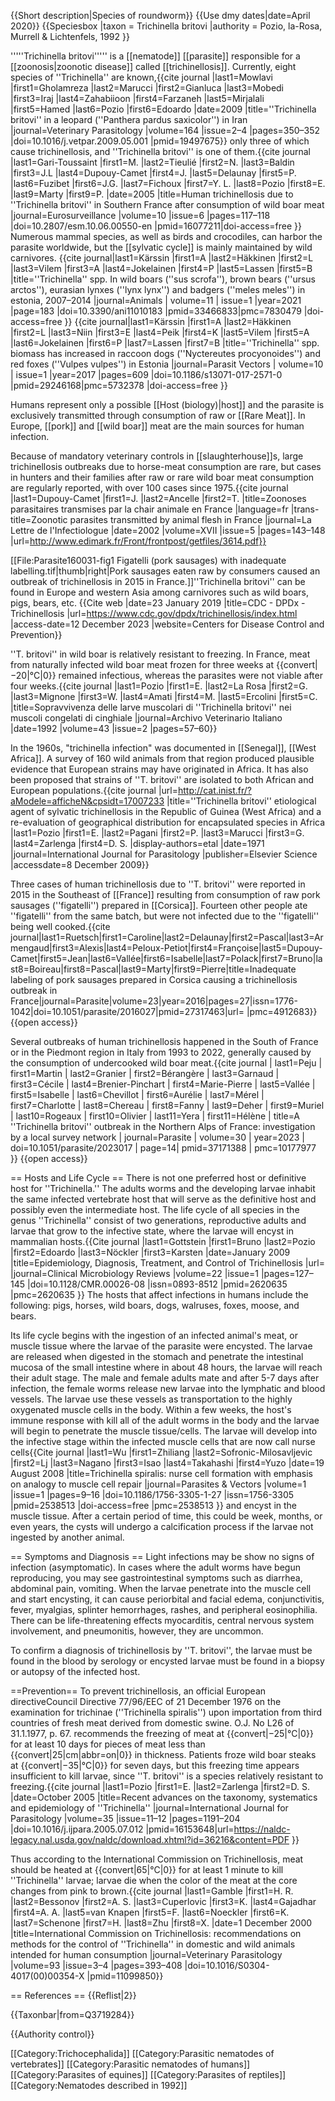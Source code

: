 {{Short description|Species of roundworm}}
{{Use dmy dates|date=April 2020}}
{{Speciesbox
|taxon = Trichinella britovi
|authority = Pozio, la-Rosa, Murrell & Lichtenfels, 1992
}}

'''''Trichinella britovi''''' is a [[nematode]] [[parasite]] responsible for a [[zoonosis|zoonotic disease]] called [[trichinellosis]]. Currently, eight species of ''Trichinella'' are known,<ref name="Mowlavi">{{cite journal |last1=Mowlavi |first1=Gholamreza |last2=Marucci |first2=Gianluca |last3=Mobedi |first3=Iraj |last4=Zahabiioon |first4=Farzaneh |last5=Mirjalali |first5=Hamed |last6=Pozio |first6=Edoardo |date=2009 |title=''Trichinella britovi'' in a leopard (''Panthera pardus saxicolor'') in Iran |journal=Veterinary Parasitology |volume=164 |issue=2–4 |pages=350–352 |doi=10.1016/j.vetpar.2009.05.001 |pmid=19497675}}</ref> only three of which cause trichinellosis, and ''Trichinella britovi'' is one of them.<ref name="wildBoar">{{cite journal |last1=Gari-Toussaint |first1=M. |last2=Tieulié |first2=N. |last3=Baldin |first3=J.L |last4=Dupouy-Camet |first4=J. |last5=Delaunay |first5=P. |last6=Fuzibet |first6=J.G. |last7=Fichoux |first7=Y. L. |last8=Pozio |first8=E. |last9=Marty |first9=P. |date=2005 |title=Human trichinellosis due to ''Trichinella britovi'' in Southern France after consumption of wild boar meat |journal=Eurosurveillance |volume=10 |issue=6 |pages=117–118 |doi=10.2807/esm.10.06.00550-en |pmid=16077211|doi-access=free }}</ref> Numerous mammal species, as well as birds and crocodiles,<ref name="Mowlavi" /><ref name="wildBoar" /> can harbor the parasite worldwide, but the [[sylvatic cycle]] is mainly maintained by wild carnivores.<ref name="wildBoar" /> <ref>{{cite journal|last1=Kärssin |first1=A |last2=Häkkinen |first2=L |last3=Vilem |first3=A |last4=Jokelainen |first4=P |last5=Lassen |first5=B |title=''Trichinella'' spp. In wild boars (''sus scrofa''), brown bears (''ursus arctos''), eurasian lynxes (''lynx lynx'') and badgers (''meles meles'') in estonia, 2007–2014 |journal=Animals | volume=11 | issue=1 |year=2021 |page=183 |doi=10.3390/ani11010183 |pmid=33466833|pmc=7830479 |doi-access=free }}</ref> <ref name="fox">{{cite journal|last1=Kärssin |first1=A |last2=Häkkinen |first2=L |last3=Niin |first3=E |last4=Peik |first4=K |last5=Vilem |first5=A |last6=Jokelainen |first6=P |last7=Lassen |first7=B |title=''Trichinella'' spp. biomass has increased in raccoon dogs (''Nyctereutes procyonoides'') and red foxes (''Vulpes vulpes'') in Estonia |journal=Parasit Vectors | volume=10 | issue=1 |year=2017 |pages=609 |doi=10.1186/s13071-017-2571-0 |pmid=29246168|pmc=5732378 |doi-access=free }}</ref> 

Humans represent only a possible [[Host (biology)|host]] and the parasite is exclusively transmitted through consumption of raw or [[Rare Meat]].<ref name="wildBoar" /> In Europe, [[pork]] and [[wild boar]] meat are the main sources for human infection.<ref name="wildBoar" />

Because of mandatory veterinary controls in [[slaughterhouse]]s, large trichinellosis outbreaks due to horse-meat consumption are rare, but cases in hunters and their families after raw or rare wild boar meat consumption are regularly reported, with over 100 cases since 1975.<ref>{{cite journal |last1=Dupouy-Camet |first1=J. |last2=Ancelle |first2=T. |title=Zoonoses parasitaires transmises par la chair animale en France |language=fr |trans-title=Zoonotic parasites transmitted by animal flesh in France |journal=La Lettre de l'Infectiologue |date=2002 |volume=XVII |issue=5 |pages=143–148 |url=http://www.edimark.fr/Front/frontpost/getfiles/3614.pdf}}</ref>

[[File:Parasite160031-fig1 Figatelli (pork sausages) with inadequate labelling.tif|thumb|right|Pork sausages eaten raw by consumers caused an outbreak of trichinellosis in 2015 in France.]]''Trichinella britovi'' can be found in Europe and western Asia among carnivores such as wild boars, pigs, bears, etc. <ref name=":0">{{Cite web |date=23 January 2019 |title=CDC - DPDx - Trichinellosis |url=https://www.cdc.gov/dpdx/trichinellosis/index.html |access-date=12 December 2023 |website=Centers for Disease Control and Prevention}}</ref>

''T. britovi'' in wild boar is relatively resistant to freezing. In France, meat from naturally infected wild boar meat frozen for three weeks at {{convert|−20|°C|0}} remained infectious, whereas the parasites were not viable after four weeks.<ref>{{cite journal |last1=Pozio |first1=E. |last2=La Rosa |first2=G. |last3=Mignone |first3=W. |last4=Amati |first4=M. |last5=Ercolini |first5=C. |title=Sopravvivenza delle larve muscolari di ''Trichinella britovi'' nei muscoli congelati di cinghiale |journal=Archivo Veterinario Italiano |date=1992 |volume=43 |issue=2 |pages=57–60}}</ref>

In the 1960s, "trichinella infection" was documented in [[Senegal]], [[West Africa]]. A survey of 160 wild animals from that region produced plausible evidence that European strains may have originated in Africa. It has also been proposed that strains of ''T. britovi'' are isolated to both African and European populations.<ref>{{cite journal |url=http://cat.inist.fr/?aModele=afficheN&cpsidt=17007233 |title=''Trichinella britovi'' etiological agent of sylvatic trichinellosis in the Republic of Guinea (West Africa) and a re-evaluation of geographical distribution for encapsulated species in Africa |last1=Pozio |first1=E. |last2=Pagani |first2=P. |last3=Marucci |first3=G. |last4=Zarlenga |first4=D. S. |display-authors=etal |date=1971 |journal=International Journal for Parasitology |publisher=Elsevier Science |accessdate=8 December 2009}}</ref>

Three cases of human trichinellosis due to ''T. britovi'' were reported in 2015 in the Southeast of [[France]] resulting from consumption of raw pork sausages (''figatelli'') prepared in [[Corsica]]. Fourteen other people ate ''figatelli'' from the same batch, but were not infected due to the ''figatelli'' being well cooked.<ref name="RuetschDelaunay2016">{{cite journal|last1=Ruetsch|first1=Caroline|last2=Delaunay|first2=Pascal|last3=Armengaud|first3=Alexis|last4=Peloux-Petiot|first4=Françoise|last5=Dupouy-Camet|first5=Jean|last6=Vallée|first6=Isabelle|last7=Polack|first7=Bruno|last8=Boireau|first8=Pascal|last9=Marty|first9=Pierre|title=Inadequate labeling of pork sausages prepared in Corsica causing a trichinellosis outbreak in France|journal=Parasite|volume=23|year=2016|pages=27|issn=1776-1042|doi=10.1051/parasite/2016027|pmid=27317463|url= |pmc=4912683}} {{open access}}</ref>

Several outbreaks of human trichinellosis happened in the South of France or in the Piedmont region in Italy from 1993 to 2022, generally caused by the consumption of undercooked wild boar meat.<ref name="Peju2023">{{cite journal | last1=Peju | first1=Martin | last2=Granier | first2=Bérangère | last3=Garnaud | first3=Cécile | last4=Brenier-Pinchart | first4=Marie-Pierre | last5=Vallée | first5=Isabelle | last6=Chevillot | first6=Aurélie | last7=Mérel | first7=Charlotte | last8=Chereau | first8=Fanny | last9=Deher | first9=Muriel | last10=Rogeaux | first10=Olivier | last11=Yera | first11=Hélène | title=A ''Trichinella britovi'' outbreak in the Northern Alps of France: investigation by a local survey network | journal=Parasite | volume=30 | year=2023 | doi=10.1051/parasite/2023017 | page=14| pmid=37171388 | pmc=10177977 }} {{open access}}</ref>

== Hosts and Life Cycle ==
There is not one preferred host or definitive host for ''Trichinella.''<ref name=":0" /> The adults worms and the developing larvae inhabit the same infected vertebrate host that will serve as the definitive host and possibly even the intermediate host.<ref name=":0" />  The life cycle of all species in the genus ''Trichinella'' consist of two generations, reproductive adults and larvae that grow to the infective state, where the larvae will encyst in mammalian hosts.<ref name=":1">{{Cite journal |last1=Gottstein |first1=Bruno |last2=Pozio |first2=Edoardo |last3=Nöckler |first3=Karsten |date=January 2009 |title=Epidemiology, Diagnosis, Treatment, and Control of Trichinellosis |url= |journal=Clinical Microbiology Reviews |volume=22 |issue=1 |pages=127–145 |doi=10.1128/CMR.00026-08 |issn=0893-8512 |pmid=2620635 |pmc=2620635 }}</ref> The hosts that affect infections in humans include the following: pigs, horses, wild boars, dogs, walruses, foxes, moose, and bears.<ref name=":0" /><ref name=":1" />

Its life cycle begins with the ingestion of an infected animal's meat, or muscle tissue where the larvae of the parasite were encysted. <ref name=":0" /><ref name=":1" /> The larvae are released when digested in the stomach and penetrate the intestinal mucosa of the small intestine where in about 48 hours, the larvae will reach their adult stage. <ref name=":1" /> The male and female adults mate and after 5-7 days after infection, the female worms release new larvae into the lymphatic and blood vessels. <ref name=":1" /> The larvae use these vessels as transportation to the highly oxygenated muscle cells in the body. <ref name=":1" />Within a few weeks, the host's immune response with kill all of the adult worms in the body and the larvae will begin to penetrate the muscle tissue/cells.<ref name=":1" /> The larvae will develop into the infective stage within the infected muscle cells that are now call nurse cells<ref>{{Cite journal |last1=Wu |first1=Zhiliang |last2=Sofronic-Milosavljevic |first2=Lj |last3=Nagano |first3=Isao |last4=Takahashi |first4=Yuzo |date=19 August 2008 |title=Trichinella spiralis: nurse cell formation with emphasis on analogy to muscle cell repair |journal=Parasites & Vectors |volume=1 |issue=1 |pages=9–16 |doi=10.1186/1756-3305-1-27 |issn=1756-3305 |pmid=2538513 |doi-access=free |pmc=2538513 }}</ref> and encyst in the muscle tissue.<ref name=":1" /><ref name=":0" /> After a certain period of time, this could be week, months, or even years, the cysts will undergo a calcification process if the larvae not ingested by another animal.<ref name=":1" />

== Symptoms and Diagnosis ==
Light infections may be show no signs of infection (asymptomatic).<ref name=":0" /> In cases where the adult worms have begun reproducing, you may see gastrointestinal symptoms such as diarrhea, abdominal pain, vomiting.<ref name=":0" /> When the larvae penetrate into the muscle cell and start encysting, it can cause periorbital and facial edema, conjunctivitis, fever, myalgias, splinter hemorrhages, rashes, and peripheral eosinophilia.<ref name=":0" /> There can be life-threatening effects myocarditis, central nervous system involvement, and pneumonitis, however, they are uncommon.<ref name=":0" />

To confirm a diagnosis of trichinellosis by ''T. britovi'', the larvae must be found in the blood by serology or encysted larvae must be found in a biopsy or autopsy of the infected host.<ref name=":0" /> 

==Prevention==
To prevent trichinellosis, an official European directive<ref>Council Directive 77/96/EEC of 21 December 1976 on the examination for trichinae (''Trichinella spiralis'') upon importation from third countries of fresh meat derived from domestic swine. O.J. No L26 of 31.1.1977, p. 67.</ref> recommends the freezing of meat at {{convert|−25|°C|0}} for at least 10 days for pieces of meat less than {{convert|25|cm|abbr=on|0}} in thickness. Patients froze wild boar steaks at {{convert|−35|°C|0}} for seven days, but this freezing time appears insufficient to kill larvae, since ''T.&nbsp;britovi'' is a species relatively resistant to freezing.<ref>{{cite journal |last1=Pozio |first1=E. |last2=Zarlenga |first2=D. S. |date=October 2005 |title=Recent advances on the taxonomy, systematics and epidemiology of ''Trichinella'' |journal=International Journal for Parasitology |volume=35 |issue=11–12 |pages=1191–204 |doi=10.1016/j.ijpara.2005.07.012 |pmid=16153648|url=https://naldc-legacy.nal.usda.gov/naldc/download.xhtml?id=36216&content=PDF }}</ref>

Thus according to the International Commission on Trichinellosis, meat should be heated at {{convert|65|°C|0}} for at least 1 minute to kill ''Trichinella'' larvae; larvae die when the color of the meat at the core changes from pink to brown.<ref>{{cite journal |last1=Gamble |first1=H. R. |last2=Bessonov |first2=A. S. |last3=Cuperlovic |first3=K. |last4=Gajadhar |first4=A. A. |last5=van Knapen |first5=F. |last6=Noeckler |first6=K. |last7=Schenone |first7=H. |last8=Zhu |first8=X. |date=1 December 2000 |title=International Commission on Trichinellosis: recommendations on methods for the control of ''Trichinella'' in domestic and wild animals intended for human consumption |journal=Veterinary Parasitology |volume=93 |issue=3–4 |pages=393–408 |doi=10.1016/S0304-4017(00)00354-X |pmid=11099850}}</ref>

== References ==
{{Reflist|2}}

{{Taxonbar|from=Q3719284}}

{{Authority control}}

[[Category:Trichocephalida]]
[[Category:Parasitic nematodes of vertebrates]]
[[Category:Parasitic nematodes of humans]]
[[Category:Parasites of equines]]
[[Category:Parasites of reptiles]]
[[Category:Nematodes described in 1992]]